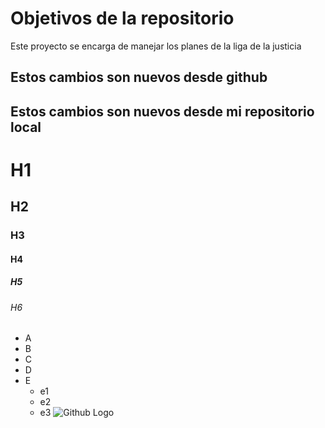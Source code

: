 # Objetivos de la repositorio

Este proyecto se encarga de manejar los planes de la liga de la justicia

## Estos cambios son nuevos desde github
## Estos cambios son nuevos desde mi repositorio local

# H1
## H2
### H3
#### H4
##### H5
###### H6


* A
* B
* C
* D
* E
  * e1
  * e2
  * e3
![Github Logo](https://avatars.githubusercontent.com/u/583231?v=4)
